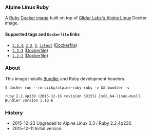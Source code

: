 ### Alpine Linux Ruby

A [Ruby][ruby] [Docker image][alpine_ruby] built on top of [Glider Labs's Alpine Linux][gliderlabs_alpine] Docker image.


#### Supported tags and `Dockerfile` links

* [`2.2.4`][dockerfile_2_2_4], [`2.2`][dockerfile_2_2_4], [`2`][dockerfile_2_2_4], [`latest`][dockerfile_2_2_4] ([Dockerfile][dockerfile_2_2_4])
* [`2.2.3`][dockerfile_2_2_3] ([Dockerfile][dockerfile_2_2_3])
* [`2.2.2`][dockerfile_2_2_2] ([Dockerfile][dockerfile_2_2_2])


### About

This image installs [Bundler][bundler] and Ruby development headers.


```ash
$ docker run --rm sickp/alpine-ruby ruby -v && bundler -v

ruby 2.2.4p230 (2015-12-16 revision 53155) [x86_64-linux-musl]
Bundler version 1.10.6
```

### History

- 2015-12-23 Upgraded to Alpine Linux 3.3 / Ruby 2.2.4p230.
- 2015-12-11 Initial version.

[alpine_ruby]:       https://hub.docker.com/r/sickp/alpine-ruby/
[bundler]:           http://bundler.io
[dockerfile_2_2_4]:  https://github.com/sickp/docker-alpine-ruby/tree/master/versions/2.2.4/Dockerfile
[dockerfile_2_2_3]:  https://github.com/sickp/docker-alpine-ruby/tree/master/versions/2.2.3/Dockerfile
[dockerfile_2_2_2]:  https://github.com/sickp/docker-alpine-ruby/tree/master/versions/2.2.2/Dockerfile
[gliderlabs_alpine]: https://hub.docker.com/r/gliderlabs/alpine/
[ruby]:              https://www.ruby-lang.org/
